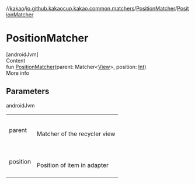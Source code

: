 //[kakao](../../../index.md)/[io.github.kakaocup.kakao.common.matchers](../index.md)/[PositionMatcher](index.md)/[PositionMatcher](-position-matcher.md)



# PositionMatcher  
[androidJvm]  
Content  
fun [PositionMatcher](-position-matcher.md)(parent: Matcher<[View](https://developer.android.com/reference/kotlin/android/view/View.html)>, position: [Int](https://kotlinlang.org/api/latest/jvm/stdlib/kotlin/-int/index.html))  
More info  


## Parameters  
  
androidJvm  
  
| | |
|---|---|
| <a name="io.github.kakaocup.kakao.common.matchers/PositionMatcher/PositionMatcher/#org.hamcrest.Matcher[android.view.View]#kotlin.Int/PointingToDeclaration/"></a>parent| <a name="io.github.kakaocup.kakao.common.matchers/PositionMatcher/PositionMatcher/#org.hamcrest.Matcher[android.view.View]#kotlin.Int/PointingToDeclaration/"></a><br><br>Matcher of the recycler view<br><br>|
| <a name="io.github.kakaocup.kakao.common.matchers/PositionMatcher/PositionMatcher/#org.hamcrest.Matcher[android.view.View]#kotlin.Int/PointingToDeclaration/"></a>position| <a name="io.github.kakaocup.kakao.common.matchers/PositionMatcher/PositionMatcher/#org.hamcrest.Matcher[android.view.View]#kotlin.Int/PointingToDeclaration/"></a><br><br>Position of item in adapter<br><br>|
  
  



